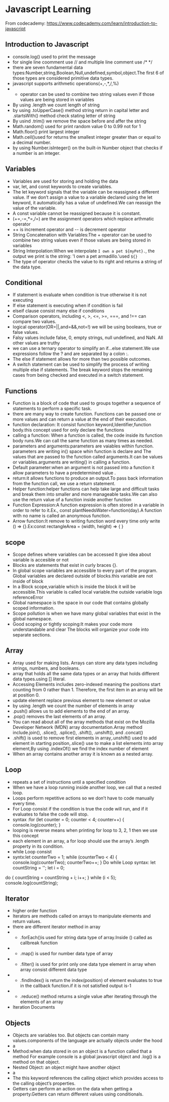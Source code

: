 # Javascript Learning

From codecademy: https://www.codecademy.com/learn/introduction-to-javascript

## Introduction to Javascript
- console.log() used to print the message
- for single line coomment use // and multiple line comment use /* */
- there are seven fundamental data types:Number,string,Boolean,Null,undefined,symbol,object.The first 6 of those types are considered primitive data types. 
-  javascript supports arithmetic operations(+,-,*,/,%) 
-   + operator can be used to combine two string values even if those values are being stored in variables
-  By using .length we count length of string
-  by using .toUpperCase() method string return in capital letter and .startsWith() method check stating letter of string
-  By usind .trim() we remove the space before and affer the string
-  Math.random() used for print random value 0 to 0.99 not for 1
-  Math.floor() print largest integer
-  Math.ceil()used for returns the smallest integer greater than or equal to a decimal number.
-  by using Number.isInteger() on the built-in Number object that checks if a number is an integer.
## Variables
-  Variables are used for storing and holding the data
-  var, let, and const keywords to create variables.
-   The let keyword signals that the variable can be reassigned a different value. If we don’t assign a value to a variable declared using the let keyword, it    automatically has a value of undefined.We can reassign the value of the variable.
-  A const variable cannot be reassigned because it is constant.
-  (+=,-=,*=,/=) are the assignment operators which replace arthmatic operator
-  ++ is increment operator and -- is decrement operator
-  String Concatenation with Variables:The + operator can be used to combine two string values even if those values are being stored in variables
-  String Interpolation:When we interpolate `I own a pet ${myPet}.`, the output we print is the string: 'I own a pet armadillo.'used `${}` 
-  The type of operator checks the value to its right and returns a string of the data type.
## Conditional
- If statement is evaluate when condition is true otherwise it is not executing 
- If else statement is executing when if condition is fail
- elseif clause consist many else if conditions 
- Comparison operators, including <, >, <=, >=, ===, and !== can compare two values.
- logical operator(OR=||,and=&&,not=!) we will be using booleans, true or false values.
- Falsy values include false, 0, empty strings, null undefined, and NaN. All other values are truthy
- we can use a ternary operator to simplify an if...else statement.We use expressions follow the ? and are separated by a colon :.
- The else if statement allows for more than two possible outcomes.
- A switch statement can be used to simplify the process of writing multiple else if statements. The break keyword stops the remaining cases from being checked and executed in a switch statement.
## Functions
- Function is a block of code that used to groups together a sequence of statements to perform a specific task.
-  there are many way to create function. Functions can be passed one or more values and can return a value at the end of their execution. 
  - function declaration: It consist function keyword,Identifier,function body.this concept used for only declare the functions
  - calling a function: When a function is called, the code inside its function body runs.We can call the same function as many times as needed.
 - parameters and arguments:parameters are vaiables within function. parameters are writing in() space whin function is declare and  The values that are passed to the function  called arguments.It can be values or variables.arguments are writing() in calling a function.
 - Default parameter:when an argument is not passed into a function it allow parameters to have a predetermined value .
 - return:it allows functions to produce an output.To pass back information from the function call, we use a return statement.
 - Helper function:helper functions can help take large and difficult tasks and break them into smaller and more manageable tasks.We can also use the return value of a function inside another function
 - Function Expression:A function expression is often stored in a variable in order to refer to it.Ex., const plantNeedsWater=function(day).A function with no name is called an anonymous function. 
 - Arrow function:It remove to writing function word every time only write () => {}.Ex:const rectangleArea = (width, height) => {  }
  ## scope
- Scope defines where variables can be accessed It give idea about variable is accesible or not
- Blocks are statements that exist in curly braces {}. 
- In global scope variables are accessible to every part of the program. Global variables are declared outside of blocks.this variable are not inside of block
- In a Block scope,variable which is inside the block it will be accessible.This variable is called local variable.the outside variable logs referenceError
- Global namespace is the space in our code that contains globally scoped information.
- Scope pollution is when we have  many global variables that exist in the global namespace.
- Good scoping or tightly scoping:It makes your code more understandable and clear The blocks will organize your code into separate sections.
## Array
- Array  used for making lists. Arrays can store any data types including strings, numbers, and booleans.
- array that holds all the same data types or an array that holds different data types.using []  literal.
- Accessing Elements includes zero-indexed meaning the positions start counting from 0 rather than 1. Therefore, the first item in an array will be at position 0.
- update element replace previous element to new element or value
- by using .length we count the number of elements in array
- .push() allows us to add elements to the end of an array.
- .pop() removes the last elements of an array.
- You can read about all of the array methods that exist on the Mozilla Developer Network (MDN) array documentation.Array method include.join(), .slice(), .splice(), .shift(), .unshift(), and .concat() 
- .shift() is used to remove first elements in array,.unshift() used to add element in starting position,.slice() use to make a list elements into array element,By using .indexOf() we find the index number of element
- When an array contains another array it is known as a nested array.
## Loop
- repeats a set of instructions until a specified condition
- When we have a loop running inside another loop, we call that a nested loop.
- Loops perform repetitive actions so we don’t have to code manually every time.
- For Loop consist if the condition is true the code  will run, and if it evaluates to false the code will stop.
 -  syntax :for (let counter = 0; counter < 4; counter++)
     {
       console.log(counter);
     }
- looping is reverse means  when printing for loop to 3, 2, 1 then we use this concept
- each element in an array, a for loop should use the array’s .length property in its condition.
- while Loop consist
 - syntx:let counterTwo = 1;
  while (counterTwo < 4) {
    console.log(counterTwo);
    counterTwo++;
    }
    Do while Loop 
syntax:
let countString = '';
let i = 0;
 
do {
countString = countString + i;
  i++;
} while (i < 5);
 console.log(countString);
## Iterator
- higher order function
- Iterators are methods called on arrays to manipulate elements and return values.
- there are different iterator method in array
- - .forEach()is used for string data type of array.Inside () called as callbreak function 
- - .map() is used for number data type of array
- - .filter() is used for print only one data type element in array when array consist different data type
- - .findIndex() is return the index(position) of element evaluates to true in the callback function.if it is not satisfied output is-1
- - .reduce() method returns a single value after iterating through the elements of an array
- Iteration Documents
## Objects
- Objects are variables too. But objects can contain many values.components of the language are actually objects under the hood
- a
- Method:when data stored in on an object is a function called that a method For example console is a global javascript object and .log() is a method on that object. 
- Nested Object: an object might have another object 
- a
- The this keyword references the calling object which provides access to the calling object’s properties. 
- Getters can perform an action on the data when getting a property.Getters can return different values using conditionals.




